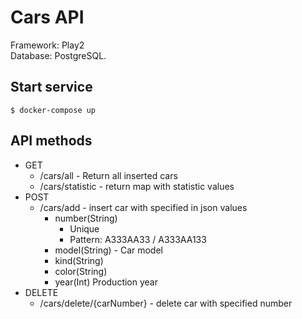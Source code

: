 # Cars API

Framework: Play2 <br />
Database: PostgreSQL.

## Start service

```shell
$ docker-compose up
```

## API methods
-  GET
   -  /cars/all - Return all inserted cars
   -  /cars/statistic - return map with statistic values
-  POST
   -  /cars/add - insert car with specified in json values
      -  number(String)
         -  Unique
         -  Pattern: A333AA33 / A333AA133
      -  model(String) - Car model
      -  kind(String)
      -  color(String)
      -  year(Int) Production year 
-  DELETE
   - /cars/delete/{carNumber} - delete car with specified number
